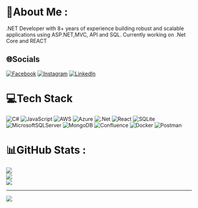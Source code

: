 # 💫About Me :
.NET Developer with 8+ years of experience building robust and scalable applications using ASP.NET,MVC, API and SQL. Currently working on .Net Core and REACT

## 🌐Socials
[![Facebook](https://img.shields.io/badge/Facebook-%231877F2.svg?logo=Facebook&logoColor=white)](https://facebook.com/sudhir.vetri) [![Instagram](https://img.shields.io/badge/Instagram-%23E4405F.svg?logo=Instagram&logoColor=white)](https://instagram.com/sudhirvetri) [![LinkedIn](https://img.shields.io/badge/LinkedIn-%230077B5.svg?logo=linkedin&logoColor=white)](https://linkedin.com/in/sudhirvetri) 

# 💻Tech Stack
![C#](https://img.shields.io/badge/c%23-%23239120.svg?style=for-the-badge&logo=c-sharp&logoColor=white) ![JavaScript](https://img.shields.io/badge/javascript-%23323330.svg?style=for-the-badge&logo=javascript&logoColor=%23F7DF1E) ![AWS](https://img.shields.io/badge/AWS-%23FF9900.svg?style=for-the-badge&logo=amazon-aws&logoColor=white) ![Azure](https://img.shields.io/badge/azure-%230072C6.svg?style=for-the-badge&logo=azure-devops&logoColor=white) ![.Net](https://img.shields.io/badge/.NET-5C2D91?style=for-the-badge&logo=.net&logoColor=white) ![React](https://img.shields.io/badge/react-%2320232a.svg?style=for-the-badge&logo=react&logoColor=%2361DAFB) ![SQLite](https://img.shields.io/badge/sqlite-%2307405e.svg?style=for-the-badge&logo=sqlite&logoColor=white) ![MicrosoftSQLServer](https://img.shields.io/badge/Microsoft%20SQL%20Sever-CC2927?style=for-the-badge&logo=microsoft%20sql%20server&logoColor=white) ![MongoDB](https://img.shields.io/badge/MongoDB-%234ea94b.svg?style=for-the-badge&logo=mongodb&logoColor=white) ![Confluence](https://img.shields.io/badge/confluence-%23172BF4.svg?style=for-the-badge&logo=confluence&logoColor=white) ![Docker](https://img.shields.io/badge/docker-%230db7ed.svg?style=for-the-badge&logo=docker&logoColor=white) ![Postman](https://img.shields.io/badge/Postman-FF6C37?style=for-the-badge&logo=postman&logoColor=white)
# 📊GitHub Stats :
![](https://github-readme-stats.vercel.app/api?username=sudhirvetri&theme=radical&hide_border=false&include_all_commits=false&count_private=false)<br/>
![](https://github-readme-streak-stats.herokuapp.com/?user=sudhirvetri&theme=radical&hide_border=false)<br/>
![](https://github-readme-stats.vercel.app/api/top-langs/?username=sudhirvetri&theme=radical&hide_border=false&include_all_commits=false&count_private=false&layout=compact)

---
[![](https://visitcount.itsvg.in/api?id=sudhirvetri&icon=0&color=0)](https://visitcount.itsvg.in)

